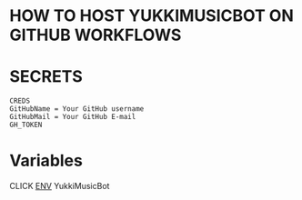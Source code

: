 # HOW TO HOST YUKKIMUSICBOT ON GITHUB WORKFLOWS

# SECRETS
```  
CREDS
GitHubName = Your GitHub username
GitHubMail = Your GitHub E-mail
GH_TOKEN
```  
# Variables

CLICK [ENV](https://github.com/gsweq11/YukkiMusicBot/bloob/master/sample.env) YukkiMusicBot
  
  
